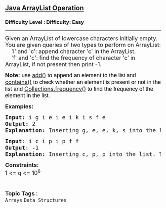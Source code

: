<h2><a href="https://www.geeksforgeeks.org/problems/arraylist-operation/1?page=1&difficulty=Easy&sortBy=difficulty">Java ArrayList Operation</a></h2><h3>Difficulty Level : Difficulty: Easy</h3><hr><div class="problems_problem_content__Xm_eO"><p><span style="font-size: 18px;">Given an ArrayList of lowercase characters initially empty. You are given queries of two types to perform on ArrayList:<br>&nbsp; &nbsp; 'i' and 'c': append character 'c' in the ArrayList.<br>&nbsp; &nbsp; 'f' and 'c': find the frequency of character 'c' in ArrayList, if not present then print -1.</span></p>
<p><span style="font-size: 18px;"><strong>Note</strong><span style="background-color: transparent; color: #000000; font-family: arial;"><strong>: </strong>use </span><a style="text-decoration: none;" href="https://www.geeksforgeeks.org/java-util-arraylist-add-method-java/"><u>add()</u></a><span style="background-color: transparent; color: #000000; font-family: arial;"> to append an element to the list and </span><a style="text-decoration: none;" href="https://www.geeksforgeeks.org/arraylist-contains-java/"><u>contains()</u></a><span style="background-color: transparent; color: #000000; font-family: arial;"> to check whether an element is present or not in the list and </span><a style="text-decoration: none;" href="https://www.geeksforgeeks.org/java-util-collections-frequency-java/"><u>Collections.frequency()</u></a><span style="background-color: transparent; color: #000000; font-family: arial;"> to find the frequency of the element in the list.</span></span></p>
<p><span style="font-size: 18px;"><strong>Examples:</strong></span></p>
<pre><span style="font-size: 18px;"><strong>Input: </strong>i g i e i e i k i s f e<br><strong>Output:</strong> 2<br><strong>Explanation:</strong> Inserting g, e, e, k, s into the list. The frequency of e is 2 in the list.<br></span></pre>
<pre><span style="font-size: 18px;"><strong>Input</strong>:&nbsp;</span><span style="font-size: 18px;">i c i p i p f f<br><strong>Output</strong>: -1<br><strong>Explanation:&nbsp;</strong></span><span style="font-size: 18px;">Inserting c, p, p into the list. The frequency of f is 0 in the list.</span></pre>
<p><span style="font-size: 18px;"><strong>Constraints:</strong><br>1 &lt;= q &lt;=&nbsp;10<sup>6</sup><br></span></p></div><br><p><span style=font-size:18px><strong>Topic Tags : </strong><br><code>Arrays</code>&nbsp;<code>Data Structures</code>&nbsp;